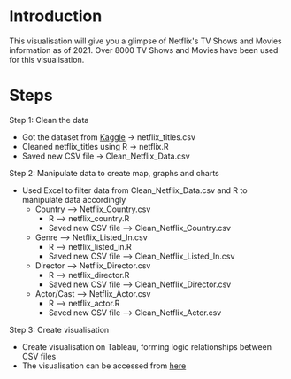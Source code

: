 # Introduction

This visualisation will give you a glimpse of Netflix's TV Shows and Movies information as of 2021. Over 8000 TV Shows and Movies have been used for this visualisation.

# Steps

Step 1: Clean the data
- Got the dataset from [Kaggle](https://www.kaggle.com/datasets/shivamb/netflix-shows) -> netflix_titles.csv
- Cleaned netflix_titles using R -> netflix.R
- Saved new CSV file -> Clean_Netflix_Data.csv

Step 2: Manipulate data to create map, graphs and charts
- Used Excel to filter data from Clean_Netflix_Data.csv and R to manipulate data accordingly 
  - Country --> Netflix_Country.csv
    - R --> netflix_country.R
    - Saved new CSV file --> Clean_Netflix_Country.csv
  - Genre --> Netflix_Listed_In.csv
    - R --> netflix_listed_in.R
    - Saved new CSV file --> Clean_Netflix_Listed_In.csv
  - Director --> Netflix_Director.csv
    - R --> netflix_director.R
    - Saved new CSV file --> Clean_Netflix_Director.csv
  - Actor/Cast --> Netflix_Actor.csv
    - R --> netflix_actor.R
    - Saved new CSV file --> Clean_Netflix_Actor.csv

Step 3: Create visualisation
- Create visualisation on Tableau, forming logic relationships between CSV files
- The visualisation can be accessed from [here](https://public.tableau.com/app/profile/jennyvanlinh/viz/Netflix_16693436228000/Dashboard1)

